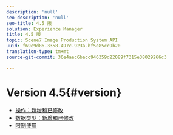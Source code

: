 ```yaml
---
description: 'null'
seo-description: 'null'
seo-title: 4.5 版
solution: Experience Manager
title: 4.5 版
topic: Scene7 Image Production System API
uuid: f69e9d86-3358-497c-923a-bf5e85cc9b20
translation-type: tm+mt
source-git-commit: 36e4aec6bacc946359d22089f7315e38029266c3

---
```



# Version 4.5{#version}

* [操作：新增和已修改](r-4-5-operations.md)
* [数据类型：新增和已修改](r-4-5-types.md)
* [限制使用](r-restricted-use.md)
